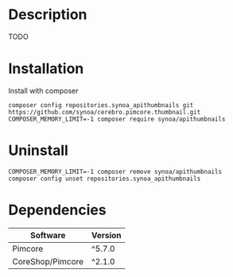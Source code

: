 # Description

TODO

# Installation

Install with composer

```
composer config repositories.synoa_apithumbnails git https://github.com/synoa/cerebro.pimcore.thumbnail.git
COMPOSER_MEMORY_LIMIT=-1 composer require synoa/apithumbnails
```

# Uninstall

```
COMPOSER_MEMORY_LIMIT=-1 composer remove synoa/apithumbnails
composer config unset repositories.synoa_apithumbnails
```

# Dependencies

| Software | Version |
| --- | --- |
| Pimcore | ^5.7.0||^6.0.0 |
| CoreShop/Pimcore | ^2.1.0 | 
